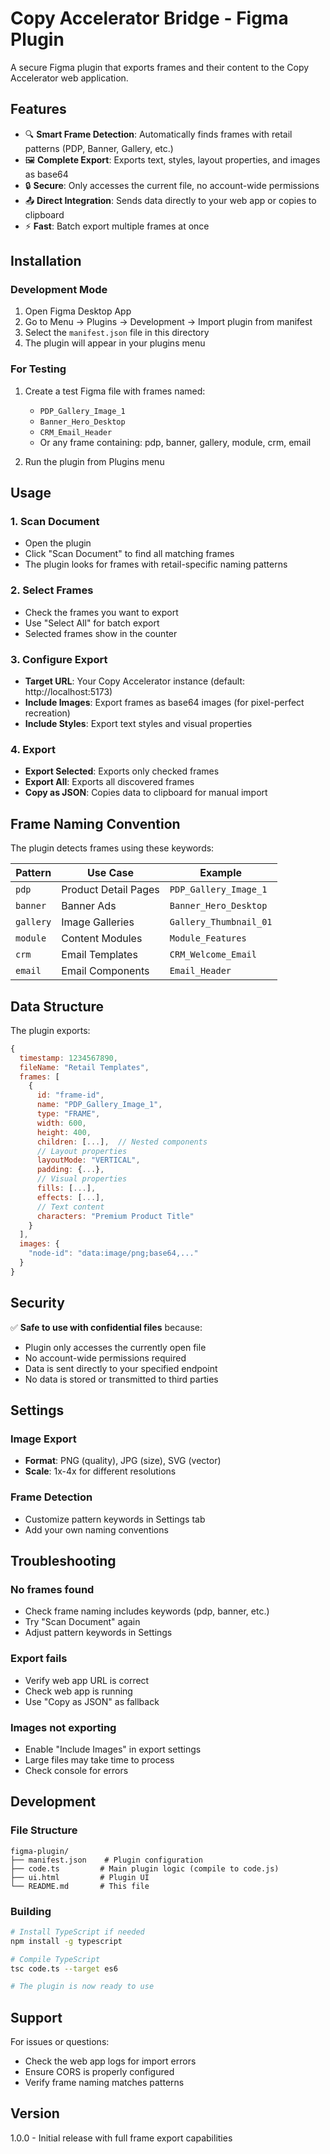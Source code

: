 # Copy Accelerator Bridge - Figma Plugin

A secure Figma plugin that exports frames and their content to the Copy Accelerator web application.

## Features

- 🔍 **Smart Frame Detection**: Automatically finds frames with retail patterns (PDP, Banner, Gallery, etc.)
- 🖼️ **Complete Export**: Exports text, styles, layout properties, and images as base64
- 🔒 **Secure**: Only accesses the current file, no account-wide permissions
- 📤 **Direct Integration**: Sends data directly to your web app or copies to clipboard
- ⚡ **Fast**: Batch export multiple frames at once

## Installation

### Development Mode

1. Open Figma Desktop App
2. Go to Menu → Plugins → Development → Import plugin from manifest
3. Select the `manifest.json` file in this directory
4. The plugin will appear in your plugins menu

### For Testing

1. Create a test Figma file with frames named:
   - `PDP_Gallery_Image_1`
   - `Banner_Hero_Desktop`
   - `CRM_Email_Header`
   - Or any frame containing: pdp, banner, gallery, module, crm, email

2. Run the plugin from Plugins menu

## Usage

### 1. Scan Document
- Open the plugin
- Click "Scan Document" to find all matching frames
- The plugin looks for frames with retail-specific naming patterns

### 2. Select Frames
- Check the frames you want to export
- Use "Select All" for batch export
- Selected frames show in the counter

### 3. Configure Export
- **Target URL**: Your Copy Accelerator instance (default: http://localhost:5173)
- **Include Images**: Export frames as base64 images (for pixel-perfect recreation)
- **Include Styles**: Export text styles and visual properties

### 4. Export
- **Export Selected**: Exports only checked frames
- **Export All**: Exports all discovered frames
- **Copy as JSON**: Copies data to clipboard for manual import

## Frame Naming Convention

The plugin detects frames using these keywords:

| Pattern | Use Case | Example |
|---------|----------|---------|
| `pdp` | Product Detail Pages | `PDP_Gallery_Image_1` |
| `banner` | Banner Ads | `Banner_Hero_Desktop` |
| `gallery` | Image Galleries | `Gallery_Thumbnail_01` |
| `module` | Content Modules | `Module_Features` |
| `crm` | Email Templates | `CRM_Welcome_Email` |
| `email` | Email Components | `Email_Header` |

## Data Structure

The plugin exports:

```javascript
{
  timestamp: 1234567890,
  fileName: "Retail Templates",
  frames: [
    {
      id: "frame-id",
      name: "PDP_Gallery_Image_1",
      type: "FRAME",
      width: 600,
      height: 400,
      children: [...],  // Nested components
      // Layout properties
      layoutMode: "VERTICAL",
      padding: {...},
      // Visual properties
      fills: [...],
      effects: [...],
      // Text content
      characters: "Premium Product Title"
    }
  ],
  images: {
    "node-id": "data:image/png;base64,..."
  }
}
```

## Security

✅ **Safe to use with confidential files** because:
- Plugin only accesses the currently open file
- No account-wide permissions required
- Data is sent directly to your specified endpoint
- No data is stored or transmitted to third parties

## Settings

### Image Export
- **Format**: PNG (quality), JPG (size), SVG (vector)
- **Scale**: 1x-4x for different resolutions

### Frame Detection
- Customize pattern keywords in Settings tab
- Add your own naming conventions

## Troubleshooting

### No frames found
- Check frame naming includes keywords (pdp, banner, etc.)
- Try "Scan Document" again
- Adjust pattern keywords in Settings

### Export fails
- Verify web app URL is correct
- Check web app is running
- Use "Copy as JSON" as fallback

### Images not exporting
- Enable "Include Images" in export settings
- Large files may take time to process
- Check console for errors

## Development

### File Structure
```
figma-plugin/
├── manifest.json    # Plugin configuration
├── code.ts         # Main plugin logic (compile to code.js)
├── ui.html         # Plugin UI
└── README.md       # This file
```

### Building
```bash
# Install TypeScript if needed
npm install -g typescript

# Compile TypeScript
tsc code.ts --target es6

# The plugin is now ready to use
```

## Support

For issues or questions:
- Check the web app logs for import errors
- Ensure CORS is properly configured
- Verify frame naming matches patterns

## Version

1.0.0 - Initial release with full frame export capabilities